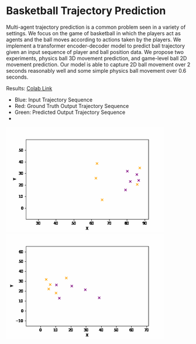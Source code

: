 # Basketball Trajectory Prediction

Multi-agent trajectory prediction is a common problem seen in a variety of settings.
We focus on the game of basketball in which the players act as agents and the ball
moves according to actions taken by the players. We implement a transformer
encoder-decoder model to predict ball trajectory given an input sequence of player
and ball position data. We propose two experiments, physics ball 3D movement
prediction, and game-level ball 2D movement prediction. Our model is able to
capture 2D ball movement over 2 seconds reasonably well and some simple physics
ball movement over 0.6 seconds.

Results: [Colab Link](https://colab.research.google.com/drive/1PkiZAzO_9-pnYX6QtCdRXawosxBe1JWk?usp=sharing)

- Blue: Input Trajectory Sequence
- Red: Ground Truth Output Trajectory Sequence
- Green: Predicted Output Trajectory Sequence
- 
![Dribble Example](DribbleExample.gif)
![Pass Example](PassExample.gif)
